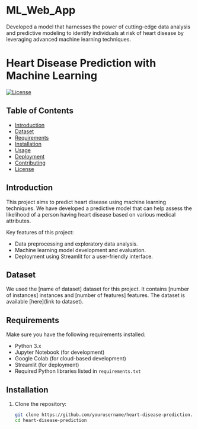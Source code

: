 # ML_Web_App
Developed a model that harnesses the power of cutting-edge data analysis and predictive modeling to identify individuals at risk of heart disease by leveraging advanced machine learning techniques.
# Heart Disease Prediction with Machine Learning

[![License](https://img.shields.io/badge/license-MIT-blue.svg)](https://opensource.org/licenses/MIT)

## Table of Contents

- [Introduction](#introduction)
- [Dataset](#dataset)
- [Requirements](#requirements)
- [Installation](#installation)
- [Usage](#usage)
- [Deployment](#deployment)
- [Contributing](#contributing)
- [License](#license)

## Introduction

This project aims to predict heart disease using machine learning techniques. We have developed a predictive model that can help assess the likelihood of a person having heart disease based on various medical attributes.

Key features of this project:
- Data preprocessing and exploratory data analysis.
- Machine learning model development and evaluation.
- Deployment using Streamlit for a user-friendly interface.

## Dataset

We used the [name of dataset] dataset for this project. It contains [number of instances] instances and [number of features] features. The dataset is available [here](link to dataset).

## Requirements

Make sure you have the following requirements installed:

- Python 3.x
- Jupyter Notebook (for development)
- Google Colab (for cloud-based development)
- Streamlit (for deployment)
- Required Python libraries listed in `requirements.txt`

## Installation

1. Clone the repository:

   ```bash
   git clone https://github.com/yourusername/heart-disease-prediction.git
   cd heart-disease-prediction

